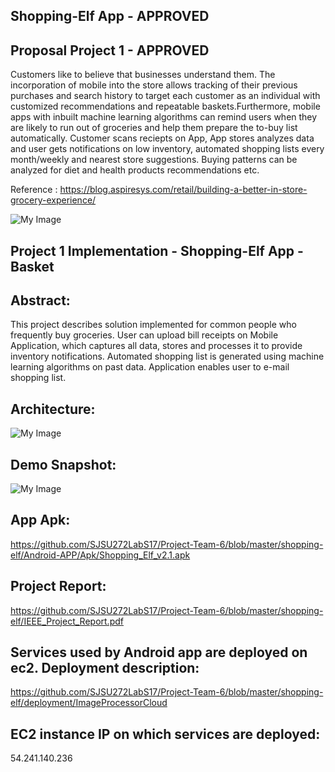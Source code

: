 
## Shopping-Elf App - APPROVED
## Proposal Project 1 - APPROVED
Customers like to believe that businesses understand them. The incorporation of mobile into the store allows tracking of their previous purchases and search history to target each customer as an individual with customized recommendations and repeatable baskets.Furthermore, mobile apps with inbuilt machine learning algorithms can remind users when they are likely to run out of groceries and help them prepare the to-buy list automatically.
Customer scans reciepts on App, App stores analyzes data and user gets notifications on low inventory, automated shopping lists every month/weekly and nearest store suggestions. Buying patterns can be analyzed for diet and health products recommendations etc.
 
Reference : https://blog.aspiresys.com/retail/building-a-better-in-store-grocery-experience/ 
 
![My Image](https://github.com/SJSU272LabS17/Project-Team-6/blob/master/Prestore.png)

## Project 1 Implementation - Shopping-Elf App - Basket

## Abstract: 

This project describes solution implemented for common people who frequently buy groceries. User can upload bill receipts on
Mobile Application, which captures all data, stores and processes it to provide inventory notifications. Automated shopping list is generated using machine learning algorithms on past data. Application enables user to e-mail shopping list.


## Architecture:

![My Image](https://github.com/SJSU272LabS17/Project-Team-6/blob/master/shopping-elf/architecture.jpeg)


## Demo Snapshot:

![My Image](https://github.com/SJSU272LabS17/Project-Team-6/blob/master/BasketApp.gif)


## App Apk: 
https://github.com/SJSU272LabS17/Project-Team-6/blob/master/shopping-elf/Android-APP/Apk/Shopping_Elf_v2.1.apk


## Project Report:
https://github.com/SJSU272LabS17/Project-Team-6/blob/master/shopping-elf/IEEE_Project_Report.pdf


## Services used by Android app are deployed on ec2. Deployment description:
https://github.com/SJSU272LabS17/Project-Team-6/blob/master/shopping-elf/deployment/ImageProcessorCloud


## EC2 instance IP on which services are deployed:
54.241.140.236
